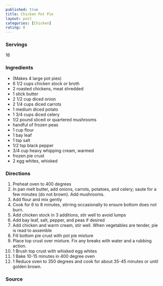 ```yaml
---
published: true
title: Chicken Pot Pie
layout: post
categories: [Chicken]
rating: 0
---
```

### Servings
16

### Ingredients
- (Makes 4 large pot pies)
- 6 1/2 cups chicken stock or broth
- 2 roasted chickens, meat shredded
- 1 stick butter
- 2 1/2 cup diced onion
- 2 1/4 cups diced carrots
- 1 medium diced potato
- 1 3/4 cups diced celery
- 1/2 pound sliced or quartered mushrooms
- handful of frozen peas
- 1 cup flour
- 1 bay leaf
- 1 tsp salt
- 1/2 tsp black pepper
- 3/4 cup heavy whipping cream, warmed
- frozen pie crust
- 2 egg whites, whisked

### Directions
1. Preheat oven to 400 degrees
2. In pan melt butter, add onions, carrots, potatoes, and celery; saute for a few minutes (do not brown).  Add mushrooms.
3. Add flour and mix gently
4. Cook for 6 to 8 minutes, stirring occasionally to ensure bottom does not burn.
5. Add chicken stock in 3 additions, stir well to avoid lumps
6. Add bay leaf, salt, pepper, and peas if desired
7. Add chicken and warm cream, stir well.  When vegetables are tender, pie is read to assemble
8. Fill bottom pie crust with pot pie mixture
9. Place top crust over mixture.  Fix any breaks with water and a rubbing action.
10. 1 Brush top crust with whisked egg whites
11. 1 Bake 10-15 minutes in 400 degree oven
12. 1 Reduce oven to 350 degrees and cook for about 35-45 minutes or until golden brown.

### Source

